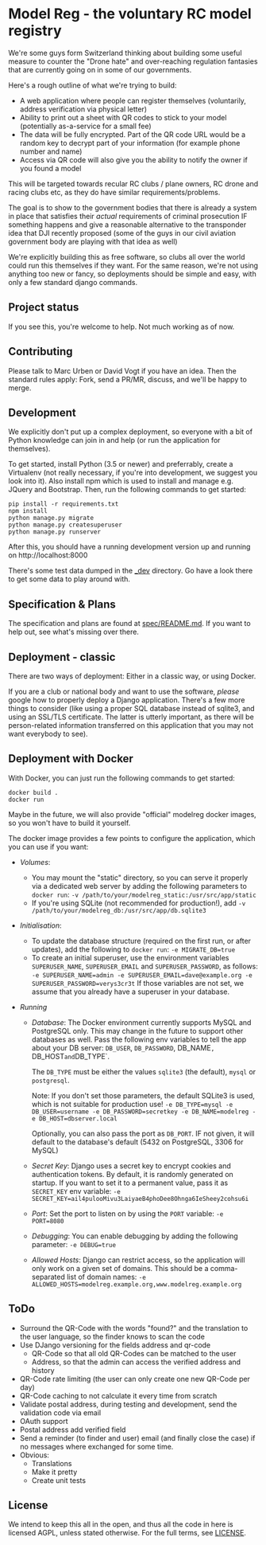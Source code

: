 Model Reg - the voluntary RC model registry
===========================================

We're some guys form Switzerland thinking about building some useful measure to
counter the "Drone hate" and over-reaching regulation fantasies that are
currently going on in some of our governments.

Here's a rough outline of what we're trying to build:

* A web application where people can register themselves (voluntarily, address
  verification via physical letter)
* Ability to print out a sheet with QR codes to stick to your model
  (potentially as-a-service for a small fee)
* The data will be fully encrypted. Part of the QR code URL would be a random
  key to decrypt part of your information (for example phone number and name)
* Access via QR code will also give you the ability to notify the owner if you
  found a model

This will be targeted towards recular RC clubs / plane owners, RC drone and
racing clubs etc, as they do have similar requirements/problems.

The goal is to show to the government bodies that there is already a system in
place that satisfies their *actual* requirements of criminal prosecution IF
something happens and give a reasonable alternative to the transponder idea
that DJI recently proposed (some of the guys in our civil aviation government
body are playing with that idea as well)

We're explicitly building this as free software, so clubs all over the world
could run this themselves if they want. For the same reason, we're not using
anything too new or fancy, so deployments should be simple and easy, with
only a few standard django commands.


Project status
--------------

If you see this, you're welcome to help. Not much working as of now.

Contributing
------------

Please talk to Marc Urben or David Vogt if you have an idea. Then the standard
rules apply: Fork, send a PR/MR, discuss, and we'll be happy to merge.

Development
-----------

We explicitly don't put up a complex deployment, so everyone with a bit of
Python knowledge can join in and help (or run the application for themselves).

To get started, install Python (3.5 or newer) and preferrably, create a
Virtualenv (not really necessary, if you're into development, we suggest you
look into it). Also install npm which is used to install and manage e.g. JQuery and
Bootstrap. Then, run the following commands to get started:

    pip install -r requirements.txt
    npm install
    python manage.py migrate
    python manage.py createsuperuser
    python manage.py runserver

After this, you should have a running development version up and running on
http://localhost:8000

There's some test data dumped in the [_dev](_dev/) directory. Go have a look
there to get some data to play around with.

Specification & Plans
---------------------

The specification and plans are found at [spec/README.md](spec/README.md).
If you want to help out, see what's missing over there.

Deployment - classic
--------------------

There are two ways of deployment: Either in a classic way, or using
Docker.

If you are a club or national body and want to use the software, *please*
google how to properly deploy a Django application.  There's a few more
things to consider (like using a proper SQL database instead of sqlite3, and
using an SSL/TLS certificate. The latter is utterly important, as there will
be person-related information transferred on this application that you may
not want everybody to see).

Deployment with Docker
----------------------

With Docker, you can just run the following commands to get started:

    docker build .
    docker run

Maybe in the future, we will also provide "official" modelreg docker images,
so you won't have to build it yourself.

The docker image provides a few points to configure the application, which
you can use if you want:

* *Volumes*:
  * You may mount the "static" directory, so you can serve it properly via a
    dedicated web server by adding the following parameters to `docker run`:
    `-v /path/to/your/modelreg_static:/usr/src/app/static`
  * If you're using SQLite (not recommended for production!), add
    `-v /path/to/your/modelreg_db:/usr/src/app/db.sqlite3`

* *Initialisation*:
  * To update the database structure (required on the first run, or after
    updates), add the following to `docker run`: `-e MIGRATE_DB=true`
  * To create an initial superuser, use the environment variables
    `SUPERUSER_NAME`, `SUPERUSER_EMAIL` and `SUPERUSER_PASSWORD`, as
    follows:
    `-e SUPERUSER_NAME=admin -e SUPERUSER_EMAIL=dave@example.org -e SUPERUSER_PASSWORD=verys3cr3t`
    If those variables are not set, we assume that you already have
    a superuser in your database.

* *Running*
  * *Database*: The Docker environment currently supports MySQL and PostgreSQL only.
    This may change in the future to support other databases as well. Pass
    the following env variables to tell the app about your DB server:
    `DB_USER`, `DB_PASSWORD`, DB_NAME`, `DB_HOST` and `DB_TYPE`.

    The `DB_TYPE` must be either the values `sqlite3` (the default), `mysql`
    or `postgresql`.

    Note: If you don't set those parameters, the default SQLite3 is used,
    which is not suitable for production use!
    `-e DB_TYPE=mysql -e DB_USER=username -e DB_PASSWORD=secretkey -e DB_NAME=modelreg -e DB_HOST=dbserver.local`

    Optionally, you can also pass the port as `DB_PORT`. IF not given, it
    will default to the database's default (5432 on PostgreSQL, 3306 for
    MySQL)

  * *Secret Key*: Django uses a secret key to encrypt cookies and
    authentication tokens. By default, it is randomly generated on startup.
    If you want to set it to a permanent value, pass it as `SECRET_KEY` env
    variable:
    `-e SECRET_KEY=ail4pulooMivu3LaiyaeB4phoDee8Ohnga6IeSheey2cohsu6i`

  * *Port*: Set the port to listen on by using the `PORT`
    variable: `-e PORT=8080`

  * *Debugging*: You can enable debugging by adding the following parameter:
    `-e DEBUG=true`

  * *Allowed Hosts*: Django can restrict access, so the application will
    only work on a given set of domains. This should be a comma-separated
    list of domain names:
    `-e ALLOWED_HOSTS=modelreg.example.org,www.modelreg.example.org`

ToDo
----

* Surround the QR-Code with the words "found?" and the translation to the user
  language, so the finder knows to scan the code
* Use DJango versioning for the fields address and qr-code
  * QR-Code so that all old QR-Codes can be matched to the user
  * Address, so that the admin can access the verified address and history
* QR-Code rate limiting (the user can only create one new QR-Code per day)
* QR-Code caching to not calculate it every time from scratch
* Validate postal address, during testing and development, send the validation
  code via email
* OAuth support
* Postal address add verified field
* Send a reminder (to finder and user) email (and finally close the case) if no
  messages where exchanged for some time.
* Obvious:
  * Translations
  * Make it pretty
  * Create unit tests

License
-------

We intend to keep this all in the open, and thus all the code in here is licensed
AGPL, unless stated otherwise. For the full terms, see [LICENSE](LICENSE).


<!-- vim:set syntax=markdown tw=76 spelllang=en: -->
